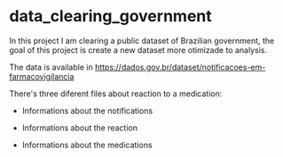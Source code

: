 # data_clearing_government
In this project I am clearing a public dataset of Brazilian government, the goal of this project is create a new dataset more otimizade to analysis.

The data is available in https://dados.gov.br/dataset/notificacoes-em-farmacovigilancia

There's three diferent files about reaction to a medication:

- Informations about the notifications 

- Informations about the reaction 

- Informations about the medications 
